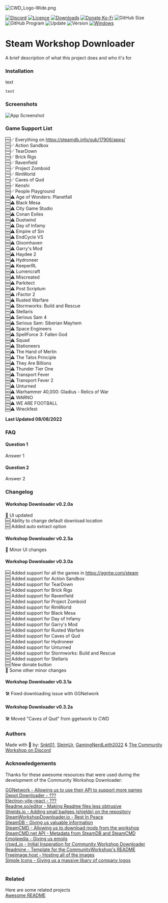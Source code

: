 ![CWD_Logo-Wide.png](https://iili.io/UNMUBa.png)

[![Discord](https://img.shields.io/discord/980492607778091058?color=%235865F2&label=Discord&logo=Discord&style=flat-square)](https://discord.com/invite/TrxaNYb2Vv)
[![Licence](https://img.shields.io/github/license/Community-Workshop-Downloader/CommunityWorkshopMain?color=%23A42E2B&label=Licence&logo=GNU&style=flat-square)](https://www.gnu.org/licenses/gpl-3.0.en.html)
[![Downloads](https://img.shields.io/github/downloads/Community-Workshop-Downloader/CommunityWorkshopMain/total?label=Downloads&logo=GitHub&style=flat-square)](https://github.com/Community-Workshop-Downloader/CommunityWorkshopMain/releases)
[![Donate Ko-Fi](https://img.shields.io/badge/Donate-Ko--Fi-FF5E5B?style=flat-square&logo=Ko-fi)](https://ko-fi.com/communityworkshopdownloader)
![GitHub Size](https://img.shields.io/github/repo-size/Community-Workshop-Downloader/CommunityWorkshopMain?label=Repository%20Size&style=flat-square&logo=Hyper&logoColor=white)
![GitHub Program](https://img.shields.io/github/languages/code-size/Community-Workshop-Downloader/CommunityWorkshopMain?label=Project%20Size&style=flat-square&logo=DocuSign&logoColor=white)
![Update](https://img.shields.io/github/last-commit/Community-Workshop-Downloader/CommunityWorkshopMain?label=Latest%20Update&style=flat-square)
![Version](https://img.shields.io/github/v/tag/Community-Workshop-Downloader/CommunityWorkshopMain?label=Version&style=flat-square&color=lightgrey)
[![Windows](https://img.shields.io/badge/-Windows-%230078D6?style=flat-square&logo=Windows)](https://www.microsoft.com/en-gb/software-download/windows10)

# Steam Workshop Downloader

A brief description of what this project does and who it's for

### Installation

text

```
text
```

### Screenshots

![App Screenshot](https://via.placeholder.com/468x300?text=App+Screenshot+Here)

### Game Support List

🆓✅ Everything on https://steamdb.info/sub/17906/apps/ \
🆓✅ Action Sandbox\
🆓✅ TearDown\
🆓✅ Brick Rigs\
🆓✅ Ravenfield\
🆓✅ Project Zomboid\
🆓✅ RimWorld\
🆓✅ Caves of Qud\
🆕✅ Kenshi\
🆕✅ People Playground\
🆕⚠️ Age of Wonders: Planetfall\
🆓⚠️ Black Mesa\
🆕⚠️ City Game Studio\
🆕⚠️ Conan Exiles\
🆕⚠️ Dustwind\
🆓⚠️ Day of Infamy\
🆕⚠️ Empire of Sin\
🆕⚠️ EndCycle VS\
🆕⚠️ Gloomhaven\
🆓⚠️ Garry's Mod\
🆕⚠️ Haydee 2\
🆓⚠️ Hydroneer\
🆕⚠️ KeeperRL\
🆕⚠️ Lumencraft\
🆕⚠️ Miscreated\
🆕⚠️ Parkitect\
🆕⚠️ Post Scriptum\
🆕⚠️ rFactor 2\
🆓⚠️ Rusted Warfare\
🆓⚠️ Stormworks: Build and Rescue\
🆓⚠️ Stellaris\
🆕⚠️ Serious Sam 4\
🆕⚠️ Serious Sam: Siberian Mayhem\
🆕⚠️ Space Engineers\
🆕⚠️ SpellForce 3: Fallen God\
🆕⚠️ Squad\
🆕⚠️ Stationeers\
🆕⚠️ The Hand of Merlin\
🆕⚠️ The Talos Principle\
🆕⚠️ They Are Billions\
🆕⚠️ Thunder Tier One\
🆕⚠️ Transport Fever\
🆕⚠️ Transport Fever 2\
🆓⚠️ Unturned\
🆕⚠️ Warhammer 40,000: Gladius - Relics of War\
🆕⚠️ WARNO\
🆕⚠️ WE ARE FOOTBALL\
🆕⚠️ Wreckfest

**Last Updated 08/08/2022**

### FAQ

#### Question 1

Answer 1

#### Question 2

Answer 2

### Changelog

#### Workshop Downloader v0.2.0a

📝 UI updated\
🆕 Ability to change default download location\
🆕 Added auto extract option

#### Workshop Downloader v0.2.5a

📝 Minor UI changes

#### Workshop Downloader v0.3.0a

🆕 Added support for all the games in https://ggntw.com/steam \
🆕 Added support for Action Sandbox\
🆕 Added support for TearDown\
🆕 Added support for Brick Rigs\
🆕 Added support for Ravenfield\
🆕 Added support for Project Zomboid\
🆕 Added support for RimWorld\
🆕 Added support for Black Mesa\
🆕 Added support for Day of Infamy\
🆕 Added support for Garry's Mod\
🆕 Added support for Rusted Warfare\
🆕 Added support for Caves of Qud\
🆕 Added support for Hydroneer\
🆕 Added support for Unturned\
🆕 Added support for Stormworks: Build and Rescue\
🆕 Added support for Stellaris\
🆕 New donate button\
📝 Some other minor changes

#### Workshop Downloader v0.3.1a

🛠️ Fixed downloading issue with GGNetwork

#### Workshop Downloader v0.3.2a

🛠️ Moved "Caves of Qud" from ggetwork to CWD

### Authors

Made with 💖 by: [Snkt01](https://github.com/snkt01), [SlejmUr](https://github.com/SlejmUr), [GamingNerdLeith2022](https://github.com/GamingNerdLeith2020)
& [The Community Workshop on Discord](https://discord.com/invite/TrxaNYb2Vv)

### Acknowledgements

Thanks for these awesome resources that were used during the development of the Community Workshop Downloader:

[GGNetwork - Allowing us to use their API to support more games](https://ggntw.com/steam)\
[Depot Downloader - ???](https://github.com/SteamRE/DepotDownloader)\
[Electron-vite-react - ???](https://github.com/electron-vite/electron-vite-react)\
[Readme.so/editor - Making Readme files less obtrusive](https://readme.so/)\
[Shields.io - Adding small badges (shields) on the repository](https://shields.io/)\
[SteamWorkshopDownloader.io - Rest In Peace](https://steamworkshopdownloader.io/)\
[SteamDB - Giving us valuable information](https://steamdb.info/sub/17906/apps/)\
[SteamCMD - Allowing us to download mods from the workshop](https://developer.valvesoftware.com/wiki/SteamCMD)\
[SteamCMD.net API - Metadata from SteamDB and SteamCMD](https://www.steamcmd.net/)\
[Emojipedia - Giving us emojis](https://emojipedia.org/)\
[r/swd_io - Initial Insperation for Community Workshop Downloader](https://www.reddit.com/r/swd_io/)\
[Readmine - Template for the CommunityWorkshop's README](https://github.com/mhucka/readmine)\
[Freeimage.host - Hosting all of the images](https://freeimage.host/)\
[Simple Icons - Giving us a massive libary of company logos](https://simpleicons.org/)\
[]()\
[]()

### Related

Here are some related projects\
[Awesome README](https://github.com/matiassingers/awesome-readme)
